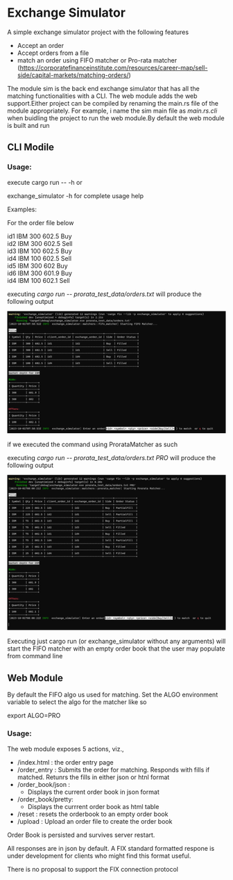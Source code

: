 <H1>Exchange Simulator</H1>

A simple exchange simulator project with the following features

* Accept an order
* Accept orders from a file
* match an order using FIFO matcher or Pro-rata
  matcher (https://corporatefinanceinstitute.com/resources/career-map/sell-side/capital-markets/matching-orders/)

The module sim is the back end exchange simulator that has all the matching functionalities with a CLI. The web module
adds the web support.Either project can be compiled by renaming the main.rs file of the module appropriately.
For example, i name the sim main file as <i>main.rs.cli</i> when buidling the project to run the web module.By default the web module is built and run<br>

<H2> CLI Modile </H2>


<h3>Usage:</h3>

execute cargo run -- -h or <br>

exchange_simulator -h for complete usage help

Examples:

For the order file below

id1 IBM 300 602.5 Buy<br>
id2 IBM 300 602.5 Sell<br>
id3 IBM 100 602.5 Buy<br>
id4 IBM 100 602.5 Sell<br>
id5 IBM 300 602 Buy<br>
id6 IBM 300 601.9 Buy<br>
id4 IBM 100 602.1 Sell<br>

executing <i> cargo run -- prorata_test_data/orders.txt</i> will produce the following output<br>

<p><img src="images/fifo.png"/> </p>

if we executed the command using ProrataMatcher as such

executing <i> cargo run -- prorata_test_data/orders.txt PRO </i> will produce the following output<br>

<p><img src="images/prorata.png?raw=true"/> </p>


Executing just cargo run (or exchange_simulator without any arguments) will start the FIFO matcher with an empty order
book that the user may populate from command line

<h2>Web Module</h2>

By default the FIFO algo us used for matching. Set the ALGO environment variable to select the 
algo for the matcher like so

export ALGO=PRO

<h3> Usage: </h3>

The web module exposes 5 actions, viz.,

* /index.html : the order entry page
* /order_entry : Submits the order for matching. Responds with fills if matched. Retunrs the fills in either json or 
   htnl format
* /order_book/json : 
  * Displays the current order book in json format
* /order_book/pretty: 
  * Displays the currrent order book as html table
* /reset      : resets the orderbook to an empty order book
* /upload     : Upload an order file to create the order book

Order Book is persisted and survives server restart.

All responses are in json by default. A FIX standard formatted respone is under development for clients 
who might find this format useful. 

There is no proposal to support the FIX connection protocol



[//]: # (TODO)








